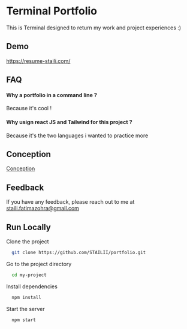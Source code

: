 
# Terminal Portfolio

This is Terminal designed to return my work and project experiences :) 

## Demo

https://resume-staili.com/
## FAQ

#### Why a portfolio in a command line ? 

Because it's cool ! 

#### Why usign react JS and Tailwind for this project ? 

Because it's the two languages i wanted to practice more 

## Conception 

[Conception](https://drive.google.com/drive/folders/1vEksd9AR2dX_XWf0OqcenNE6s6RC1Xsu?usp=sharing)


## Feedback

If you have any feedback, please reach out to me at staili.fatimazohra@gmail.com


## Run Locally

Clone the project

```bash
  git clone https://github.com/STAILII/portfolio.git
```

Go to the project directory

```bash
  cd my-project
```

Install dependencies

```bash
  npm install
```

Start the server

```bash
  npm start
```

